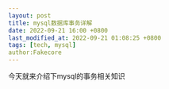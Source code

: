 ```yaml
---
layout: post
title: mysql数据库事务详解
date: 2022-09-21 16:00 +0800
last_modified_at: 2022-09-21 01:08:25 +0800
tags: [tech, mysql]
author:Fakecore
---
```

今天就来介绍下mysql的事务相关知识
